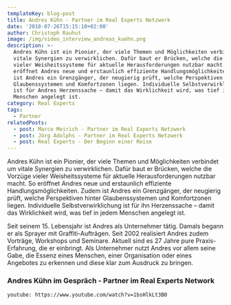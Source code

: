```yaml
---
templateKey: blog-post
title: Andres Kühn - Partner im Real Experts Netzwerk
date: '2018-07-26T15:15:10+02:00'
author: Christoph Rauhut
image: /img/video_interview_andreas_kuehn.png
description: >-
  Andres Kühn ist ein Pionier, der viele Themen und Möglichkeiten verbindet, um
  vitale Synergien zu verwirklichen. Dafür baut er Brücken, welche die Vorzüge
  vieler Weisheitssysteme für aktuelle Herausforderungen nutzbar macht. So
  eröffnet Andres neue und erstaunlich effiziente Handlungsmöglichkeiten. Zudem
  ist Andres ein Grenzgänger, der neugierig prüft, welche Perspektiven hinter
  Glaubenssystemen und Komfortzonen liegen. Individuelle Selbstverwirklichung
  ist für Andres Herzenssache – damit das Wirklichkeit wird, was tief in jedem
  Menschen angelegt ist. 
category: Real Experts
tags:
  - Partner
relatedPosts:
  - post: Marco Meirich - Partner im Real Experts Netzwerk
  - post: Jörg Adolphs - Partner im Real Experts Netzwerk
  - post: Real Experts - Der Beginn einer Reise
---
```

Andres Kühn ist ein Pionier, der viele Themen und Möglichkeiten verbindet um vitale Synergien zu verwirklichen. Dafür baut er Brücken, welche die Vorzüge vieler Weisheitssysteme für aktuelle Herausforderungen nutzbar macht. So eröffnet Andres neue und erstaunlich effiziente Handlungsmöglichkeiten. Zudem ist Andres ein Grenzgänger, der neugierig prüft, welche Perspektiven hinter Glaubenssystemen und Komfortzonen liegen. Individuelle Selbstverwirklichung ist für ihn Herzenssache – damit das Wirklichkeit wird, was tief in jedem Menschen angelegt ist. 

Seit seinem 15. Lebensjahr ist Andres als Unternehmer tätig. Damals begann er als Sprayer mit Graffiti-Aufträgen. Seit 2002 realisiert Andres zudem Vorträge, Workshops und Seminare. Aktuell sind es 27 Jahre pure Praxis-Erfahrung, die er einbringt. Als Unternehmer nutzt Andres vor allem seine Gabe, die Essenz eines Menschen, einer Organisation oder eines Angebotes zu erkennen und diese klar zum Ausdruck zu bringen. 

### Andres Kühn im Gespräch - Partner im Real Experts Network

`youtube: https://www.youtube.com/watch?v=1bsHlkLt3B0`
